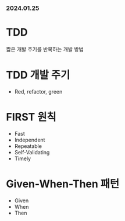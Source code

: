 ### 2024.01.25

# TDD
짧은 개발 주기를 반복하는 개발 방법

# TDD 개발 주기
- Red, refactor, green

# FIRST 원칙
- Fast
- Independent
- Repeatable
- Self-Validating
- Timely

# Given-When-Then 패턴
- Given
- When
- Then
